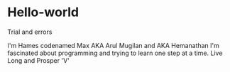 # Hello-world
Trial and errors

I'm Hames codenamed Max AKA Arul Mugilan and AKA Hemanathan
I'm fascinated about programming and trying to learn one step at a time.
Live Long and Prosper 'V'
